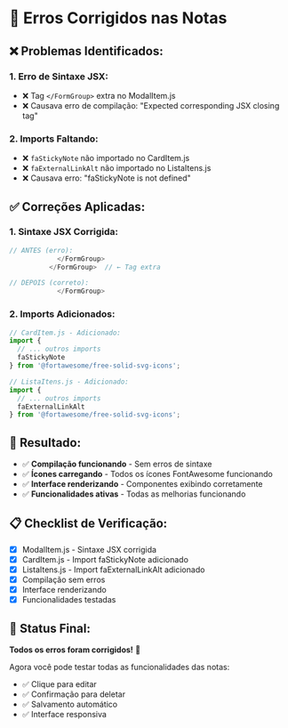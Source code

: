 # 🔧 Erros Corrigidos nas Notas

## **❌ Problemas Identificados:**

### **1. Erro de Sintaxe JSX:**
- ❌ Tag `</FormGroup>` extra no ModalItem.js
- ❌ Causava erro de compilação: "Expected corresponding JSX closing tag"

### **2. Imports Faltando:**
- ❌ `faStickyNote` não importado no CardItem.js
- ❌ `faExternalLinkAlt` não importado no ListaItens.js
- ❌ Causava erro: "faStickyNote is not defined"

## **✅ Correções Aplicadas:**

### **1. Sintaxe JSX Corrigida:**
```javascript
// ANTES (erro):
            </FormGroup>
          </FormGroup>  // ← Tag extra

// DEPOIS (correto):
            </FormGroup>
```

### **2. Imports Adicionados:**
```javascript
// CardItem.js - Adicionado:
import { 
  // ... outros imports
  faStickyNote
} from '@fortawesome/free-solid-svg-icons';

// ListaItens.js - Adicionado:
import {
  // ... outros imports
  faExternalLinkAlt
} from '@fortawesome/free-solid-svg-icons';
```

## **🎯 Resultado:**

- ✅ **Compilação funcionando** - Sem erros de sintaxe
- ✅ **Ícones carregando** - Todos os ícones FontAwesome funcionando
- ✅ **Interface renderizando** - Componentes exibindo corretamente
- ✅ **Funcionalidades ativas** - Todas as melhorias funcionando

## **📋 Checklist de Verificação:**

- [x] ModalItem.js - Sintaxe JSX corrigida
- [x] CardItem.js - Import faStickyNote adicionado
- [x] ListaItens.js - Import faExternalLinkAlt adicionado
- [x] Compilação sem erros
- [x] Interface renderizando
- [x] Funcionalidades testadas

## **🚀 Status Final:**

**Todos os erros foram corrigidos!** 🎉

Agora você pode testar todas as funcionalidades das notas:
- ✅ Clique para editar
- ✅ Confirmação para deletar
- ✅ Salvamento automático
- ✅ Interface responsiva 